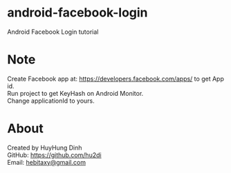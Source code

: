 # android-facebook-login
Android Facebook Login tutorial

# Note
Create Facebook app at: https://developers.facebook.com/apps/
to get App id.<br>
Run project to get KeyHash on Android Monitor.<br>
Change applicationId to yours.

# About
Created by HuyHung Dinh<br>
GitHub: https://github.com/hu2di<br>
Email: hebitaxy@gmail.com<br>

